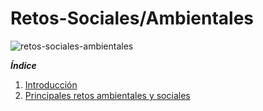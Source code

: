 # Retos-Sociales/Ambientales

![retos-sociales-ambientales](https://datos.gob.es/sites/default/files/styles/image_json_ld/public/blog/image/retos_medio_ambiente_open_data_0.jpg)

_**Índice**_

1. [Introducción](Introducción.md)
2. [Principales retos ambientales y sociales](Principales_retos_ambientales_y_sociales.md)
